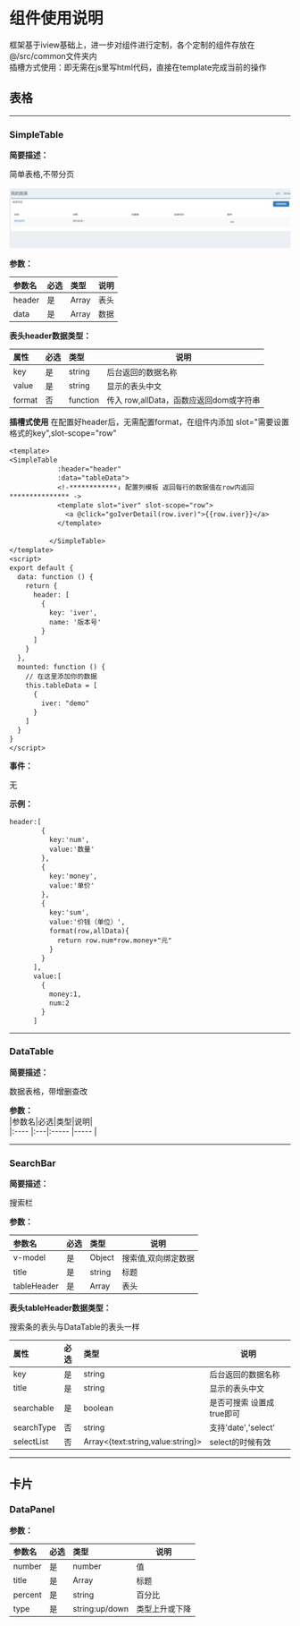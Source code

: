 # 组件使用说明

框架基于iview基础上，进一步对组件进行定制，各个定制的组件存放在@/src/common文件夹内  
插槽方式使用：即无需在js里写html代码，直接在template完成当前的操作

## 表格

---

### SimpleTable

**简要描述：**

简单表格,不带分页

![](/assets/simple-tale.png)

**参数：**

| 参数名 | 必选 | 类型 | 说明 |
| :--- | :--- | :--- | --- |
| header | 是 | Array | 表头 |
| data | 是 | Array | 数据 |

**表头header数据类型：**

| 属性 | 必选 | 类型 | 说明 |
| :--- | :--- | :--- | --- |
| key | 是 | string | 后台返回的数据名称 |
| value | 是 | string | 显示的表头中文 |
| format | 否 | function | 传入 row,allData，函数应返回dom或字符串 |

**插槽式使用**
在配置好header后，无需配置format，在组件内添加 slot="需要设置格式的key",slot-scope="row"

```text    
<template>
<SimpleTable
            :header="header"
            :data="tableData">
            <!-************↓ 配置列模板 返回每行的数据值在row内返回*************** ->
            <template slot="iver" slot-scope="row">
              <a @click="goIverDetail(row.iver)">{{row.iver}}</a>
            </template>
            
          </SimpleTable>
</template>
<script>
export default {
  data: function () {
    return {
      header: [
        {
          key: 'iver',
          name: '版本号'
        }
      ]
    }
  },
  mounted: function () {
    // 在这里添加你的数据
    this.tableData = [
      {
        iver: "demo"
      }
    ]
  }
}
</script>
```

**事件：**

无

**示例：**

```text
header:[
        {
          key:'num',
          value:'数量'
        },
        {
          key:'money',
          value:'单价'
        },
        {
          key:'sum',
          value:'价钱（单位）',
          format(row,allData){
            return row.num*row.money+"元"
          }
        }
      ],
      value:[
        {
          money:1,
          num:2
        }
      ]
```

---

### DataTable

**简要描述：**

数据表格，带增删查改

**参数：**  
\|参数名\|必选\|类型\|说明\|  
\|:----    \|:---\|:----- \|-----   \|

---

### SearchBar

**简要描述：**

搜索栏

**参数：**

| 参数名 | 必选 | 类型 | 说明 |
| :--- | :--- | :--- | --- |
| v-model | 是 | Object | 搜索值,双向绑定数据 |
| title | 是 | string | 标题 |
| tableHeader | 是 | Array | 表头 |

**表头tableHeader数据类型：**

搜索条的表头与DataTable的表头一样

| 属性 | 必选 | 类型 | 说明 |
| :--- | :--- | :--- | --- |
| key | 是 | string | 后台返回的数据名称 |
| title | 是 | string | 显示的表头中文 |
| searchable | 是 | boolean | 是否可搜索 设置成true即可 |
| searchType | 否 | string | 支持'date','select' |
| selectList | 否 | Array&lt;{text:string,value:string}&gt; | select的时候有效 |

---

## 卡片

### DataPanel

**参数：**

| 参数名 | 必选 | 类型 | 说明 |
| :--- | :--- | :--- | --- |
| number | 是 | number | 值 |
| title | 是 | Array | 标题 |
| percent | 是 | string | 百分比 |
| type | 是 | string:up/down | 类型上升或下降 |



